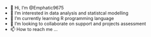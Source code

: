 - 👋 Hi, I’m @Emphatic9675
- 👀 I’m interested in data analysis and statistcal modelling
- 🌱 I’m currently learning R programming language
- 💞️ I’m looking to collaborate on support and projects assessment
- 📫 How to reach me ...

<!---
Emphatic9675/Emphatic9675 is a ✨ special ✨ repository because its `README.md` (this file) appears on your GitHub profile.
You can click the Preview link to take a look at your changes.
--->
